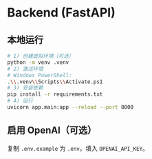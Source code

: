 # Backend (FastAPI)

## 本地运行
```bash
# 1) 创建虚拟环境（可选）
python -m venv .venv
# 2) 激活环境
# Windows PowerShell:
.\\.venv\\Scripts\\Activate.ps1
# 3) 安装依赖
pip install -r requirements.txt
# 4) 运行
uvicorn app.main:app --reload --port 8000
```

## 启用 OpenAI（可选）
复制 `.env.example` 为 `.env`，填入 `OPENAI_API_KEY`。
